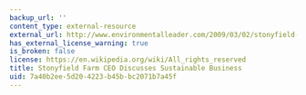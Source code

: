 ```yaml
---
backup_url: ''
content_type: external-resource
external_url: http://www.environmentalleader.com/2009/03/02/stonyfield-farm-ceo-discusses-sustainable-business/
has_external_license_warning: true
is_broken: false
license: https://en.wikipedia.org/wiki/All_rights_reserved
title: Stonyfield Farm CEO Discusses Sustainable Business
uid: 7a40b2ee-5d20-4223-b45b-bc2071b7a45f
---
```

